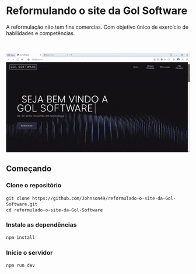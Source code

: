 # Reformulando o site da Gol Software

A reformulação não tem fins comercias. Com objetivo único de exercício de habilidades e competências.


<br>

<p align="center">
 <img width="600" src="https://github.com/Johnson49/reformulado-o-site-da-Gol-Software/blob/main/src/assets/img/gif.gif">
</p>


## Começando

### Clone o repositório

```shell
git clone https://github.com/Johnson49/reformulado-o-site-da-Gol-Software.git
cd reformulado-o-site-da-Gol-Software
```

### Instale as dependências

```javascript
npm install
```

### Inicie o servidor

```javascript
npm run dev
```
